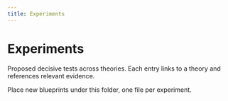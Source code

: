 ```yaml
---
title: Experiments
---
```


# Experiments

Proposed decisive tests across theories. Each entry links to a theory and references relevant evidence.

Place new blueprints under this folder, one file per experiment.

